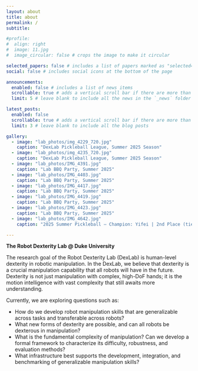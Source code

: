 ```yaml
---
layout: about
title: about
permalink: /
subtitle: 

#profile:
#  align: right
#  image: 11.jpg
#  image_circular: false # crops the image to make it circular

selected_papers: false # includes a list of papers marked as "selected={true}"
social: false # includes social icons at the bottom of the page

announcements:
  enabled: false # includes a list of news items
  scrollable: true # adds a vertical scroll bar if there are more than 3 news items
  limit: 5 # leave blank to include all the news in the `_news` folder

latest_posts:
  enabled: false
  scrollable: true # adds a vertical scroll bar if there are more than 3 new posts items
  limit: 3 # leave blank to include all the blog posts

gallery:
  - image: "lab_photos/img_4229_720.jpg"
    caption: "DexLab Pickleball League, Summer 2025 Season"
  - image: "lab_photos/img_4235_720.jpg"
    caption: "DexLab Pickleball League, Summer 2025 Season"
  - image: "lab_photos/IMG_4391.jpg"
    caption: "Lab BBQ Party, Summer 2025"
  - image: "lab_photos/IMG_4403.jpg"
    caption: "Lab BBQ Party, Summer 2025"
  - image: "lab_photos/IMG_4417.jpg"
    caption: "Lab BBQ Party, Summer 2025"
  - image: "lab_photos/IMG_4419.jpg"
    caption: "Lab BBQ Party, Summer 2025"
  - image: "lab_photos/IMG_4423.jpg"
    caption: "Lab BBQ Party, Summer 2025"
  - image: "lab_photos/IMG_4642.jpg"
    caption: "2025 Summer Pickleball — Champion: Yifei | 2nd Place (tie): Jared & Haoyu"

---
```

**The Robot Dexterity Lab @ Duke University**

The research goal of the Robot Dexterity Lab (DexLab) is human-level dexterity in robotic manipulation. In the DexLab, we believe that dexterity is a crucial manipulation capability that all robots will have in the future. Dexterity is not just manipulation with complex, high-DoF hands; it is the motion intelligence with vast complexity that still awaits more understanding.

Currently, we are exploring questions such as:

- How do we develop robot manipulation skills that are generalizable across tasks and transferable across robots?
- What new forms of dexterity are possible, and can all robots be dexterous in manipulation?
- What is the fundamental complexity of manipulation? Can we develop a formal framework to characterize its difficulty, robustness, and evaluation methods?
- What infrastructure best supports the development, integration, and benchmarking of generalizable manipulation skills?

